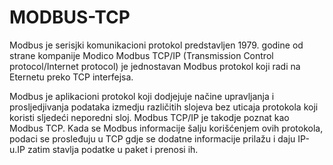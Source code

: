 # MODBUS-TCP

Modbus je serisjki komunikacioni protokol predstavljen 1979. godine od strane kompanije Modico
Modbus TCP/IP (Transmission Control protocol/Internet protocol) je jednostavan Modbus protokol koji radi na Eternetu preko TCP interfejsa.

Modbus je aplikacioni protokol koji dodjejuje načine upravljanja i prosljedjivanja podataka izmedju različitih slojeva bez uticaja protokola koji koristi sljedeći neporedni sloj.
Modbus TCP/IP je takodje poznat kao Modbus TCP.
Kada se Modbus informacije šalju korišćenjem ovih protokola, podaci se prosleđuju u TCP gdje se dodatne informacije prilažu i daju IP-u.IP zatim stavlja podatke u paket i prenosi ih.


